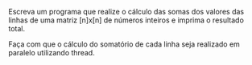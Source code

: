Escreva um programa que realize o cálculo das somas dos valores das linhas
de uma matriz [n]x[n] de números inteiros e imprima o resultado total.

Faça com que o cálculo do somatório de cada linha seja realizado em paralelo
utilizando thread.